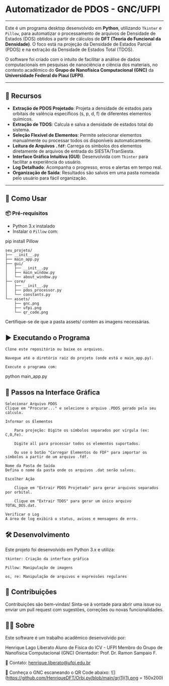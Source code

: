 # Automatizador de PDOS - GNC/UFPI

---

Este é um programa desktop desenvolvido em **Python**, utilizando `Tkinter` e `Pillow`, para automatizar o processamento de arquivos de Densidade de Estados (DOS) obtidos a partir de cálculos de **DFT (Teoria do Funcional da Densidade)**. O foco está na projeção da Densidade de Estados Parcial (PDOS) e na extração da Densidade de Estados Total (TDOS).  

O software foi criado com o intuito de facilitar a análise de dados computacionais em pesquisas de nanociência e ciência dos materiais, no contexto acadêmico do **Grupo de Nanofísica Computacional (GNC)** da **Universidade Federal do Piauí (UFPI)**.

---

## 🌟 Recursos

- **Extração de PDOS Projetado**: Projeta a densidade de estados para orbitais de valência específicos (s, p, d, f) de diferentes elementos químicos.  
- **Extração de TDOS**: Calcula e salva a densidade de estados total do sistema.  
- **Seleção Flexível de Elementos**: Permite selecionar elementos manualmente ou processar todos os disponíveis automaticamente.  
- **Leitura de Arquivos `.fdf`**: Carrega os símbolos dos elementos diretamente de arquivos de entrada do SIESTA/TranSiesta.  
- **Interface Gráfica Intuitiva (GUI)**: Desenvolvida com `Tkinter` para facilitar a experiência do usuário.  
- **Log Detalhado**: Acompanha o progresso, erros e alertas em tempo real.  
- **Organização de Saída**: Resultados são salvos em uma pasta nomeada pelo usuário para fácil organização.

---

## 🚀 Como Usar

### 📦 Pré-requisitos

- Python 3.x instalado  
- Instalar o `Pillow` com:


pip install Pillow


```text
seu_projeto/
├── __init__.py
├── main_app.py
├── gui/
│   ├── __init__.py
│   ├── main_window.py
│   └── about_window.py
├── core/
│   ├── __init__.py
│   ├── pdos_processor.py
│   └── constants.py
└── assets/
    ├── gnc.png
    ├── ufpi.png
    └── qr_code.png
```
Certifique-se de que a pasta assets/ contém as imagens necessárias.
## ▶️ Executando o Programa

    Clone este repositório ou baixe os arquivos.

    Navegue até o diretório raiz do projeto (onde está o main_app.py).

    Execute o programa com:

python main_app.py

## 🧭 Passos na Interface Gráfica

    Selecionar Arquivo PDOS
    Clique em "Procurar..." e selecione o arquivo .PDOS gerado pelo seu cálculo.

    Informar os Elementos

        Para projeção: Digite os símbolos separados por vírgula (ex: C,O,Fe).

        Digite all para processar todos os elementos suportados.

        Ou use o botão "Carregar Elementos do FDF" para importar os símbolos a partir de um arquivo .fdf.

    Nome da Pasta de Saída
    Defina o nome da pasta onde os arquivos .dat serão salvos.

    Escolher Ação

        Clique em "Extrair PDOS Projetado" para gerar arquivos separados por orbital.

        Clique em "Extrair TDOS" para gerar um único arquivo TOTAL_DOS.dat.

    Verificar o Log
    A área de log exibirá o status, avisos e mensagens de erro.

## 🛠️ Desenvolvimento

Este projeto foi desenvolvido em Python 3.x e utiliza:

    tkinter: Criação da interface gráfica

    Pillow: Manipulação de imagens

    os, re: Manipulação de arquivos e expressões regulares

## 🤝 Contribuições

Contribuições são bem-vindas!
Sinta-se à vontade para abrir uma issue ou enviar um pull request com sugestões, correções ou novas funcionalidades.
## 👨‍🔬 Sobre

Este software é um trabalho acadêmico desenvolvido por:

Henrique Lago Liberato
Aluno de Física do ICV - UFPI
Membro do Grupo de Nanofísica Computacional (GNC)
Orientador: Prof. Dr. Ramon Sampaio F.

📧 Contato: henrique.liberato@ufpi.edu.br

🔗 Conheça o GNC escaneando o QR Code abaixo:
![](https://github.com/HenriqueDFT/Orbi.py/blob/main/qr(1)(1).png = 150x200)
